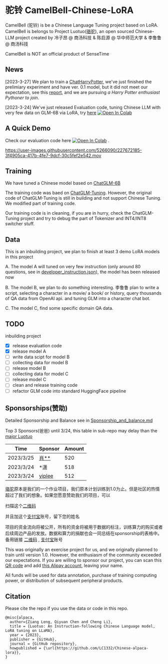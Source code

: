 # 驼铃 CamelBell-Chinese-LoRA

CamelBell (驼铃) is be a Chinese Language Tuning project based on LoRA. CamelBell is belongs to Project Luotuo([骆驼](https://github.com/LC1332/Chinese-alpaca-lora)), an open sourced Chinese-LLM project created by 冷子昂 @ 商汤科技 &amp; 陈启源 @ 华中师范大学 &amp; 李鲁鲁 @ 商汤科技  

CamelBell is NOT an official product of SenseTime

## News

[2023-3-27] We plan to train a [ChatHarryPotter](https://github.com/LC1332/CamelBell-Chinese-LoRA/blob/main/data/HarryPotter/ShortReport.md), we've just finished the prelimiary experiment and have ver. 0.1 model, but it did not meet our expectation, see this [report](https://github.com/LC1332/CamelBell-Chinese-LoRA/blob/main/data/HarryPotter/ShortReport.md), and we are pursuing *a Harry Potter enthusiast Pythoner to join*.

[2023-3-24] We've just released Evaluation code, tuning Chinese LLM with very few data on GLM-6B via LoRA, try [here](https://colab.research.google.com/github/LC1332/CamelBell-Chinese-LoRA/blob/main/notebook/CamelBell_evaluation_code.ipynb) <a href="https://colab.research.google.com/github/LC1332/CamelBell-Chinese-LoRA/blob/main/notebook/CamelBell_evaluation_code.ipynb" target="_parent"><img src="https://colab.research.google.com/assets/colab-badge.svg" alt="Open In Colab"/></a>


## A Quick Demo

Check our evaluation code here <a href="https://colab.research.google.com/github/LC1332/CamelBell-Chinese-LoRA/blob/main/notebook/CamelBell_evaluation_code.ipynb" target="_parent"><img src="https://colab.research.google.com/assets/colab-badge.svg" alt="Open In Colab"/></a> .

https://user-images.githubusercontent.com/5266090/227672185-3f4905ca-417b-4fe7-9dcf-30c5fef2e542.mov

## Training

We have tuned a Chinese model based on [ChatGLM-6B](https://github.com/THUDM/ChatGLM-6B) 

The training code was baed on [ChatGLM-Tuning](https://github.com/mymusise/ChatGLM-Tuning). However, the original code of ChatGLM-Tuning is still in building and not support Chinese Tuning. We modified part of training code. 

Our training code is in cleaning, if you are in hurry, check the ChatGLM-Tuning project and try to debug the part of Tokenizer and INT4/INT8 switcher stuff.

## Data

This is an inbuilding project, we plan to finish at least 3 demo LoRA models in this project

A. The model A will tuned on very few instruction (only around 80 questions, see in [developer_instruction.json](data/developer_instruction.json)), the model has been released now

B. The model B, we plan to do something interesting. 李鲁鲁 plan to write a script, selecting a character in a movie/ a book/ or history, query thousands of QA data from OpenAI api. and tuning GLM into a character chat bot.

C. The model C, find some specific domain QA data.

## TODO

inbuilding project

- [x] release evaluation code
- [x] release model A
- [ ] write data scipt for model B
- [ ] collecting data for model B
- [ ] release model B
- [ ] collecting data for model C
- [ ] release model C
- [ ] clean and release training code
- [ ] refactor GLM code into standard HuggingFace pipeline 

## Sponsorships(赞助)

Detailed Sponsorship and Balance see in [Sponsorship_and_balance.md](https://github.com/LC1332/Chinese-alpaca-lora/blob/main/data/Sponsorship_and_balance.md)

Top 3 Sponsors(爸爸) until 3/24, this table in sub-repo may delay than the [major Luotuo](https://github.com/LC1332/Chinese-alpaca-lora)

| Time     | Sponsor     | Amount |
| --- | --- | --- |
| 2023/3/25 | [肖**]( https://github.com/mobe1978)  | 520 |
| 2023/3/24 | *潇      | 518    |
| 2023/3/24 | [yiplee](https://github.com/pandodao/botastic)  | 512 |

[骆驼](https://github.com/LC1332/Chinese-alpaca-lora)原本是我们的一个作业项目，我们原本计划训练到1.0为止。但是社区的热情超过了我们的想象。如果您愿意赞助我们的项目，可以

扫描这个[二维码](https://s1.imagehub.cc/images/2023/03/23/fba44d198f0bb887089b4d8739363c0b.jpeg)

并且加这个[支付宝](https://s1.imagehub.cc/images/2023/03/23/b69e4e47759132dd3d4bbafa7bd602aa.jpeg)账号，留下您的姓名

项目的资金流向将被公开，所有的资金将被用于数据的标注，训练算力的购买或者后续周边产品的发放。数据和算力的捐献也会一同总结在sponsorship的表格中。备用链接 [二维码](https://github.com/LC1332/Chinese-alpaca-lora/blob/main/image/sponser_QR_code.jpeg) , [支付宝](https://github.com/LC1332/Chinese-alpaca-lora/blob/main/image/alipay_friend.jpeg)账号

This was originally an exercise project for us, and we originally planned to train until version 1.0. However, the enthusiasm of the community exceeded our expectations. If you are willing to sponsor our project, you can scan this [QR code](https://github.com/LC1332/Chinese-alpaca-lora/blob/main/image/sponser_QR_code.jpeg)  and add [this Alipay account](https://github.com/LC1332/Chinese-alpaca-lora/blob/main/image/alipay_friend.jpeg), leaving your name.

All funds will be used for data annotation, purchase of training computing power, or distribution of subsequent peripheral products.

## Citation

Please cite the repo if you use the data or code in this repo.

```
@misc{alpaca,
  author={Ziang Leng, Qiyuan Chen and Cheng Li},
  title = {Luotuo: An Instruction-following Chinese Language model, LoRA tuning on LLaMA},
  year = {2023},
  publisher = {GitHub},
  journal = {GitHub repository},
  howpublished = {\url{https://github.com/LC1332/Chinese-alpaca-lora}},
}
```


